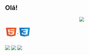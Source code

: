 ## Olá! 

<div align="center">
  <a href="https://github.com/fuviasoares">
  <img height="180em" src="https://github-readme-stats.vercel.app/api?username=fuviasoares&show_icons=true&theme=dark&include_all_commits=true&count_private=true"/> 
</div> 
<div style="display: inline_block"><br>
<img align="center" alt="Rafa-HTML" height="30" width="40" src="https://raw.githubusercontent.com/devicons/devicon/master/icons/html5/html5-original.svg">
<img align="center" alt="Rafa-CSS" height="30" width="40" src="https://raw.githubusercontent.com/devicons/devicon/master/icons/css3/css3-original.svg">
</div> 

## 

<div>
<a href="https://instagram.com/fuvia.soares" target="_blank"><img src="https://img.shields.io/badge/-Instagram-%23E4405F?style=for-the-badge&logo=instagram&logoColor=white" target="_blank"></a>
<a href = "mailto:fuvia.mara48@gmail.com"><img src="https://img.shields.io/badge/-Gmail-%23333?style=for-the-badge&logo=gmail&logoColor=white" target="_blank"></a> 
<a href="https://www.linkedin.com/in/f%C3%BAvia-mara" target="_blank"><img src="https://img.shields.io/badge/-LinkedIn-%230077B5?style=for-the-badge&logo=linkedin&logoColor=white" target="_blank"></a> 
</div>  
